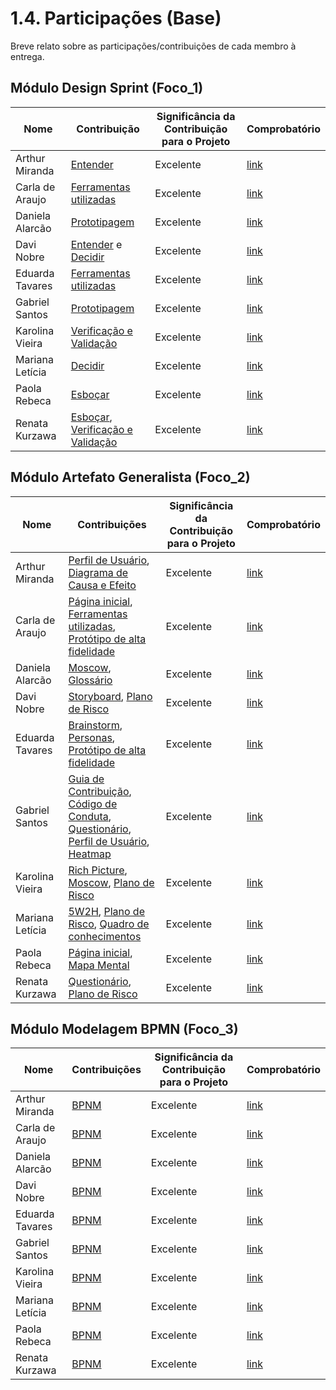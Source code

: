 # 1.4. Participações (Base)

Breve relato sobre as participações/contribuições de cada membro à entrega. 

## Módulo Design Sprint (Foco_1)

| Nome               | Contribuição                                                                                      | Significância da Contribuição para o Projeto | Comprobatório |
|--------------------|-------------------------------------------------------------------------------------------------------------------|----------------------------------------------|----------------|
| Arthur Miranda     | [Entender](Base/1.1.DesignSprint/1.1.1.Entender.md)                                                               | Excelente                                    | [link](https://github.com/UnBArqDsw2025-1-Turma01/2025.1-T01-_G6_FCTEdesapega_Entrega_01/commits/docs?author=arthur-suares)               |
| Carla de Araujo    | [Ferramentas utilizadas](Base/1.1.DesignSprint/1.1.6.Ferramentas.md) | Excelente | [link](https://github.com/UnBArqDsw2025-1-Turma01/2025.1-T01-_G6_FCTEdesapega_Entrega_01/commits/docs?author=ccarlaa)|
| Daniela Alarcão    | [Prototipagem](Base/1.1.DesignSprint/1.1.4.Prototipagem.md)                                                       | Excelente                                    | [link](https://github.com/UnBArqDsw2025-1-Turma01/2025.1-T01-_G6_FCTEdesapega_Entrega_01/commits/docs?author=danialarcao)               |
| Davi Nobre         | [Entender](Base/1.1.DesignSprint/1.1.1.Entender.md) e [Decidir](Base/1.1.DesignSprint/1.1.3.Decidir.md)           | Excelente                                    | [link](link](https://github.com/UnBArqDsw2025-1-Turma01/2025.1-T01-_G6_FCTEdesapega_Entrega_01/commits/docs?author=Jagaima))               |
| Eduarda Tavares    | [Ferramentas utilizadas](Base/1.1.DesignSprint/1.1.6.Ferramentas.md) | Excelente | [link](https://github.com/UnBArqDsw2025-1-Turma01/2025.1-T01-_G6_FCTEdesapega_Entrega_01/commits/docs?author=erteduarda) |
| Gabriel Santos     | [Prototipagem](Base/1.1.DesignSprint/1.1.4.Prototipagem.md)                                                       | Excelente                                    | [link](https://github.com/UnBArqDsw2025-1-Turma01/2025.1-T01-_G6_FCTEdesapega_Entrega_01/commits/docs?author=GabrielSMonteiro)               |
| Karolina Vieira    | [Verificação e Validação](Base/1.1.DesignSprint/1.1.5.Validacao-Verificacao.md)                                  | Excelente                                     | [link](https://github.com/UnBArqDsw2025-1-Turma01/2025.1-T01-_G6_FCTEdesapega_Entrega_01/commits/docs?author=Karolina91)               |
| Mariana Letícia    | [Decidir](Base/1.1.DesignSprint/1.1.3.Decidir.md)                                                                 | Excelente                                    | [link](https://github.com/UnBArqDsw2025-1-Turma01/2025.1-T01-_G6_FCTEdesapega_Entrega_01/commits/5W2H/)               |
| Paola Rebeca       | [Esboçar](Base/1.1.DesignSprint/1.1.2.Esbocar.md)                                                                 | Excelente                                    | [link](https://github.com/UnBArqDsw2025-1-Turma01/2025.1-T01-_G6_FCTEdesapega_Entrega_01/commits/docs?author=paolaalim)               |
| Renata Kurzawa     | [Esboçar](Base/1.1.DesignSprint/1.1.2.Esbocar.md), [Verificação e Validação](Base/1.1.DesignSprint/1.1.5.Validacao-Verificacao.md) | Excelente                   | [link](https://github.com/UnBArqDsw2025-1-Turma01/2025.1-T01-_G6_FCTEdesapega_Entrega_01/commits/docs?author=RenataKurzawa)               |

## Módulo Artefato Generalista (Foco_2)

| Nome               |  Contribuições                                                                                             | Significância da Contribuição para o Projeto | Comprobatório |
|--------------------|------------------------------------------------------------------------------------------------------------------|----------------------------------------------|----------------|
| Arthur Miranda     | [Perfil de Usuário](Base/1.2.ArtefatosGeneralistas/1.2.6.PerfilUsuario.md), [Diagrama de Causa e Efeito](Base/1.2.ArtefatosGeneralistas/1.2.8.DiagramaCausaEfeito.md) | Excelente | [link](https://github.com/UnBArqDsw2025-1-Turma01/2025.1-T01-_G6_FCTEdesapega_Entrega_01/commits/docs?author=arthur-suares) |
| Carla de Araujo    | [Página inicial](#), [Ferramentas utilizadas](Base/1.1.DesignSprint/1.1.6.Ferramentas.md), [Protótipo de alta fidelidade](Base/1.5.Prototipagem/1.5.1.prototipo-alta-fidelidade.md) | Excelente | [link](https://github.com/UnBArqDsw2025-1-Turma01/2025.1-T01-_G6_FCTEdesapega_Entrega_01/commits/docs?author=ccarlaa)|
| Daniela Alarcão    | [Moscow](Base/1.4.TecnicasPriorizacao/1.4.1.moscow.md), [Glossário](Base/1.2.ArtefatosGeneralistas/1.2.1.Glossario.md)                              | Excelente | [link](https://github.com/UnBArqDsw2025-1-Turma01/2025.1-T01-_G6_FCTEdesapega_Entrega_01/commits/docs?author=danialarcao) |
| Davi Nobre         | [Storyboard](Base/1.2), [Plano de Risco](Base/1.2.ArtefatosGeneralistas/1.2.9.PlanoRisco.md)                      | Excelente | [link](https://github.com/UnBArqDsw2025-1-Turma01/2025.1-T01-_G6_FCTEdesapega_Entrega_01/commits/docs?author=Jagaima) |
| Eduarda Tavares    | [Brainstorm](Base/1.3.TecnicasElicitacao/1.3.1.Brainstorm.md), [Personas](Base/1.2.ArtefatosGeneralistas/1.2.7.Personas.md), [Protótipo de alta fidelidade](Base/1.5.Prototipagem/1.5.1.prototipo-alta-fidelidade.md) | Excelente | [link](https://github.com/UnBArqDsw2025-1-Turma01/2025.1-T01-_G6_FCTEdesapega_Entrega_01/commits/docs?author=erteduarda) |
| Gabriel Santos     | [Guia de Contribuição](../../CONTRIBUTTING.md), [Código de Conduta](../../Code_OF_CONDUCT.md), [Questionário](Base/1.3.TecnicasElicitacao/1.3.2.Questionario.md), [Perfil de Usuário](Base/1.2.ArtefatosGeneralistas/1.2.6.PerfilUsuario.md), [Heatmap](Base/1.8.heatmap.md) | Excelente | [link](https://github.com/UnBArqDsw2025-1-Turma01/2025.1-T01-_G6_FCTEdesapega_Entrega_01/commits/docs?author=GabrielSMonteiro) |
| Karolina Vieira    | [Rich Picture](Base/1.2.ArtefatosGeneralistas/1.2.3.RichPicture.md), [Moscow](Base/1.4.TecnicasPriorizacao/1.4.1.moscow.md), [Plano de Risco](Base/1.2.ArtefatosGeneralistas/1.2.9.PlanoRisco.md) | Excelente | [link](https://github.com/UnBArqDsw2025-1-Turma01/2025.1-T01-_G6_FCTEdesapega_Entrega_01/commits/docs?author=Karolina91) |
| Mariana Letícia    | [5W2H](Base/1.2.ArtefatosGeneralistas/1.2.2.5W2H.md), [Plano de Risco](Base/1.2.ArtefatosGeneralistas/1.2.9.PlanoRisco.md), [Quadro de conhecimentos](Base/1.9.conhecimentos.md) | Excelente | [link](https://github.com/UnBArqDsw2025-1-Turma01/2025.1-T01-_G6_FCTEdesapega_Entrega_01/commits/5W2H/) |
| Paola Rebeca       | [Página inicial](#), [Mapa Mental](Base/1.2.ArtefatosGeneralistas/1.2.4.MapaMental.md)                           | Excelente | [link](https://github.com/UnBArqDsw2025-1-Turma01/2025.1-T01-_G6_FCTEdesapega_Entrega_01/commits/docs?author=paolaalim) |
| Renata Kurzawa     | [Questionário](Base/1.3.TecnicasElicitacao/1.3.2.Questionario.md), [Plano de Risco](Base/1.2.ArtefatosGeneralistas/1.2.9.PlanoRisco.md)             | Excelente | [link](https://github.com/UnBArqDsw2025-1-Turma01/2025.1-T01-_G6_FCTEdesapega_Entrega_01/commits/docs?author=RenataKurzawa) |

## Módulo Modelagem BPMN (Foco_3)

| Nome               |  Contribuições | Significância da Contribuição para o Projeto | Comprobatório |
|--------------------|----------------------|----------------------------------------------|----------------|
| Arthur Miranda     | [BPNM](Base/1.7.ModelagemBPMN/1.7.2.Modelagem.md)                 | Excelente                                    | [link](https://miro.com/welcomeonboard/OG8vNFkvaEhjY0haaHdSd3hNQ3p3WE14Rml4dkFMbmY2aWhZTGtJUkEyWDR5bVhHbEp1UTkxS0FTUVNNaHJYTzlVTzJwaUdKcGdpaThzR3Z0Tm95c2l5MzFKYi91WnFyVGx4Z1lrVFB3Z1h5eDBWL0s4eHdjUWwxYjFoMm5KQ2xyVmtkMG5hNDA3dVlncnBvRVB2ZXBnPT0hdjE=?share_link_id=568350294634)               |
| Carla de Araujo    | [BPNM](Base/1.7.ModelagemBPMN/1.7.2.Modelagem.md)                 | Excelente                                    | [link](https://miro.com/welcomeonboard/OG8vNFkvaEhjY0haaHdSd3hNQ3p3WE14Rml4dkFMbmY2aWhZTGtJUkEyWDR5bVhHbEp1UTkxS0FTUVNNaHJYTzlVTzJwaUdKcGdpaThzR3Z0Tm95c2l5MzFKYi91WnFyVGx4Z1lrVFB3Z1h5eDBWL0s4eHdjUWwxYjFoMm5KQ2xyVmtkMG5hNDA3dVlncnBvRVB2ZXBnPT0hdjE=?share_link_id=568350294634)               |
| Daniela Alarcão    | [BPNM](Base/1.7.ModelagemBPMN/1.7.2.Modelagem.md)                 | Excelente                                    | [link](https://miro.com/welcomeonboard/OG8vNFkvaEhjY0haaHdSd3hNQ3p3WE14Rml4dkFMbmY2aWhZTGtJUkEyWDR5bVhHbEp1UTkxS0FTUVNNaHJYTzlVTzJwaUdKcGdpaThzR3Z0Tm95c2l5MzFKYi91WnFyVGx4Z1lrVFB3Z1h5eDBWL0s4eHdjUWwxYjFoMm5KQ2xyVmtkMG5hNDA3dVlncnBvRVB2ZXBnPT0hdjE=?share_link_id=568350294634)               |
| Davi Nobre         | [BPNM](Base/1.7.ModelagemBPMN/1.7.2.Modelagem.md)                 | Excelente                                    | [link](https://miro.com/welcomeonboard/OG8vNFkvaEhjY0haaHdSd3hNQ3p3WE14Rml4dkFMbmY2aWhZTGtJUkEyWDR5bVhHbEp1UTkxS0FTUVNNaHJYTzlVTzJwaUdKcGdpaThzR3Z0Tm95c2l5MzFKYi91WnFyVGx4Z1lrVFB3Z1h5eDBWL0s4eHdjUWwxYjFoMm5KQ2xyVmtkMG5hNDA3dVlncnBvRVB2ZXBnPT0hdjE=?share_link_id=568350294634)               |
| Eduarda Tavares    | [BPNM](Base/1.7.ModelagemBPMN/1.7.2.Modelagem.md)                 | Excelente                                    | [link](https://miro.com/welcomeonboard/OG8vNFkvaEhjY0haaHdSd3hNQ3p3WE14Rml4dkFMbmY2aWhZTGtJUkEyWDR5bVhHbEp1UTkxS0FTUVNNaHJYTzlVTzJwaUdKcGdpaThzR3Z0Tm95c2l5MzFKYi91WnFyVGx4Z1lrVFB3Z1h5eDBWL0s4eHdjUWwxYjFoMm5KQ2xyVmtkMG5hNDA3dVlncnBvRVB2ZXBnPT0hdjE=?share_link_id=568350294634)               |
| Gabriel Santos     | [BPNM](Base/1.7.ModelagemBPMN/1.7.2.Modelagem.md)                 | Excelente                                    | [link](https://miro.com/welcomeonboard/OG8vNFkvaEhjY0haaHdSd3hNQ3p3WE14Rml4dkFMbmY2aWhZTGtJUkEyWDR5bVhHbEp1UTkxS0FTUVNNaHJYTzlVTzJwaUdKcGdpaThzR3Z0Tm95c2l5MzFKYi91WnFyVGx4Z1lrVFB3Z1h5eDBWL0s4eHdjUWwxYjFoMm5KQ2xyVmtkMG5hNDA3dVlncnBvRVB2ZXBnPT0hdjE=?share_link_id=568350294634)               |
| Karolina Vieira    | [BPNM](Base/1.7.ModelagemBPMN/1.7.2.Modelagem.md)                 | Excelente                                    | [link](https://miro.com/welcomeonboard/OG8vNFkvaEhjY0haaHdSd3hNQ3p3WE14Rml4dkFMbmY2aWhZTGtJUkEyWDR5bVhHbEp1UTkxS0FTUVNNaHJYTzlVTzJwaUdKcGdpaThzR3Z0Tm95c2l5MzFKYi91WnFyVGx4Z1lrVFB3Z1h5eDBWL0s4eHdjUWwxYjFoMm5KQ2xyVmtkMG5hNDA3dVlncnBvRVB2ZXBnPT0hdjE=?share_link_id=568350294634)               |
| Mariana Letícia    | [BPNM](Base/1.7.ModelagemBPMN/1.7.2.Modelagem.md)                 | Excelente                                    | [link](https://miro.com/welcomeonboard/OG8vNFkvaEhjY0haaHdSd3hNQ3p3WE14Rml4dkFMbmY2aWhZTGtJUkEyWDR5bVhHbEp1UTkxS0FTUVNNaHJYTzlVTzJwaUdKcGdpaThzR3Z0Tm95c2l5MzFKYi91WnFyVGx4Z1lrVFB3Z1h5eDBWL0s4eHdjUWwxYjFoMm5KQ2xyVmtkMG5hNDA3dVlncnBvRVB2ZXBnPT0hdjE=?share_link_id=568350294634)               |
| Paola Rebeca       | [BPNM](Base/1.7.ModelagemBPMN/1.7.2.Modelagem.md)                 | Excelente                                    | [link](https://miro.com/welcomeonboard/OG8vNFkvaEhjY0haaHdSd3hNQ3p3WE14Rml4dkFMbmY2aWhZTGtJUkEyWDR5bVhHbEp1UTkxS0FTUVNNaHJYTzlVTzJwaUdKcGdpaThzR3Z0Tm95c2l5MzFKYi91WnFyVGx4Z1lrVFB3Z1h5eDBWL0s4eHdjUWwxYjFoMm5KQ2xyVmtkMG5hNDA3dVlncnBvRVB2ZXBnPT0hdjE=?share_link_id=568350294634)               |
| Renata Kurzawa     | [BPNM](Base/1.7.ModelagemBPMN/1.7.2.Modelagem.md)                 | Excelente                                    | [link](https://miro.com/welcomeonboard/OG8vNFkvaEhjY0haaHdSd3hNQ3p3WE14Rml4dkFMbmY2aWhZTGtJUkEyWDR5bVhHbEp1UTkxS0FTUVNNaHJYTzlVTzJwaUdKcGdpaThzR3Z0Tm95c2l5MzFKYi91WnFyVGx4Z1lrVFB3Z1h5eDBWL0s4eHdjUWwxYjFoMm5KQ2xyVmtkMG5hNDA3dVlncnBvRVB2ZXBnPT0hdjE=?share_link_id=568350294634)               |

